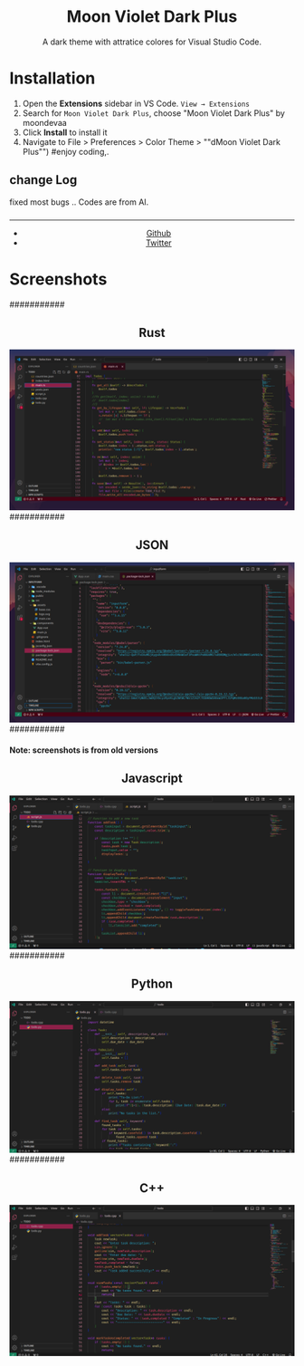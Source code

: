 <div align="center">

# Moon Violet Dark Plus

A dark theme with attratice colores for Visual Studio Code.
</div>

# Installation

1. Open the **Extensions** sidebar in VS Code. `View → Extensions`
2. Search for `Moon Violet Dark Plus`, choose "Moon Violet Dark Plus" by moondevaa
3. Click **Install** to install it
4. Navigate to File > Preferences > Color Theme > ""dMoon Violet Dark Plus"")
#enjoy coding,.
## change Log
fixed most bugs ..
Codes are from AI.
###
  <div align="center">
    <hr />
    <ul>
    <li> <a href="https://github.com/AaBbdev29">Github</a> </li>
    <li> <a href="https://twitter.com/imaginative_dev">Twitter</a></li>
    </ul>
  </div>

# Screenshots
###########
<div align="center">
    <h2>Rust</h2>
    <img src="https://github.com/AaBbdev29/moon-violet-dark-plus/blob/main/img/rust.png?raw=true" alt="Moon in rust"/>
</div>
###########
<div align="center">
    <h2>JSON</h2>
    <img src="https://github.com/AaBbdev29/moon-violet-dark-plus/blob/main/img/json.png?raw=true" alt="Moon in json"/>
</div>
###########
<h4>Note: screenshots is from old versions</h4>
<div align="center">
    <h2>Javascript</h2>
    <img src="https://raw.githubusercontent.com/AaBbdev29/moon-violet-dark-plus/main/js.png" alt="Moon in js"/>
</div>
###########
<div align="center">
    <h2>Python</h2>
    <img src="https://raw.githubusercontent.com/AaBbdev29/moon-violet-dark-plus/main/py.png" alt="Moon in py"/>
</div>
###########
<div align="center">
    <h2>C++</h2>
    <img src="https://raw.githubusercontent.com/AaBbdev29/moon-violet-dark-plus/main/cpp.png" alt="Moon in cpp"/>
</div>

